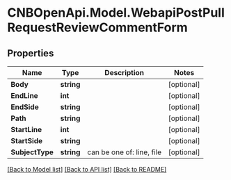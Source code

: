 # CNBOpenApi.Model.WebapiPostPullRequestReviewCommentForm

## Properties

Name | Type | Description | Notes
------------ | ------------- | ------------- | -------------
**Body** | **string** |  | [optional] 
**EndLine** | **int** |  | [optional] 
**EndSide** | **string** |  | [optional] 
**Path** | **string** |  | [optional] 
**StartLine** | **int** |  | [optional] 
**StartSide** | **string** |  | [optional] 
**SubjectType** | **string** | can be one of: line, file | [optional] 

[[Back to Model list]](../../README.md#documentation-for-models) [[Back to API list]](../../README.md#documentation-for-api-endpoints) [[Back to README]](../../README.md)

